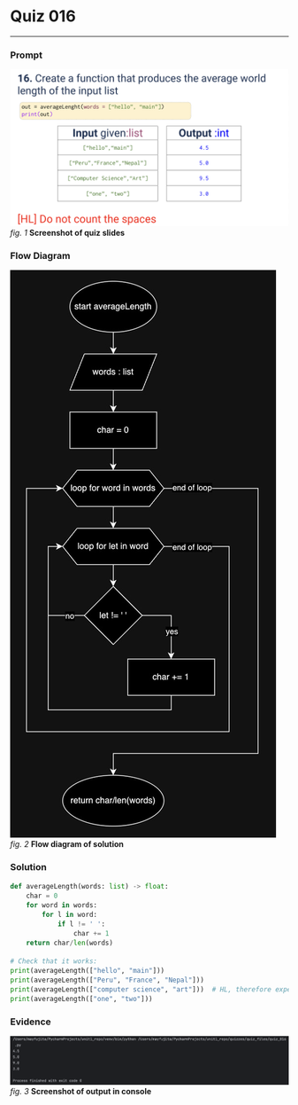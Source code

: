 # Quiz 016
<hr>

### Prompt
![](images/quiz_016_slide.png)
*fig. 1* **Screenshot of quiz slides**

### Flow Diagram
![](images/quiz_016_diagram.jpg)
*fig. 2* **Flow diagram of solution**

### Solution
```.py
def averageLength(words: list) -> float:
    char = 0
    for word in words:
        for l in word:
            if l != ' ':
                char += 1
    return char/len(words)

# Check that it works:
print(averageLength(["hello", "main"]))
print(averageLength(["Peru", "France", "Nepal"]))
print(averageLength(["computer science", "art"]))  # HL, therefore expected output should be 9
print(averageLength(["one", "two"]))
```

### Evidence
![](images/quiz_016_evidence.png)
*fig. 3* **Screenshot of output in console**